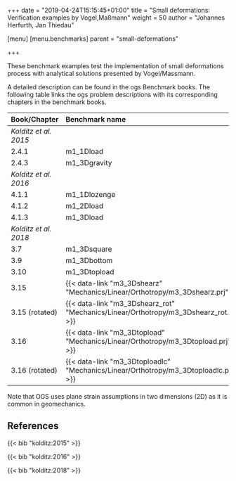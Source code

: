 +++
date = "2019-04-24T15:15:45+01:00"
title = "Small deformations: Verification examples by Vogel,Maßmann"
weight = 50
author = "Johannes Herfurth, Jan Thiedau"

[menu]
  [menu.benchmarks]
    parent = "small-deformations"

+++

These benchmark examples test the implementation of
small deformations process with analytical solutions
presented by Vogel/Massmann.

A detailed description can be found in the ogs Benchmark books.
The following table links the ogs problem descriptions with its corresponding
chapters in the benchmark books.

| Book/Chapter | Benchmark name |
|:--- | :--- |
|*Kolditz et al. 2015*||
|2.4.1 | m1_1Dload|
|2.4.3 | m1_3Dgravity|
| *Kolditz et al. 2016*||
|4.1.1   |  m1_1Dlozenge|
|4.1.2   |  m1_2Dload|
|4.1.3   |  m1_3Dload|
| *Kolditz et al. 2018*||
|3.7  |  m1_3Dsquare|
|3.9  |  m1_3Dbottom|
|3.10 |  m1_3Dtopload|
|3.15  |           {{< data-link "m3_3Dshearz" "Mechanics/Linear/Orthotropy/m3_3Dshearz.prj" >}}|
|3.15 (rotated) |  {{< data-link "m3_3Dshearz_rot" "Mechanics/Linear/Orthotropy/m3_3Dshearz_rot.prj" >}}|
|3.16  |           {{< data-link "m3_3Dtopload" "Mechanics/Linear/Orthotropy/m3_3Dtopload.prj" >}}|
|3.16 (rotated) |  {{< data-link "m3_3Dtoploadlc" "Mechanics/Linear/Orthotropy/m3_3Dtoploadlc.prj" >}}|

Note that OGS uses plane strain assumptions in two dimensions (2D) as it is common in geomechanics.

## References

{{< bib "kolditz:2015" >}}

{{< bib "kolditz:2016" >}}

{{< bib "kolditz:2018" >}}
